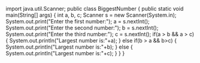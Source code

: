 import java.util.Scanner;
public class BiggestNumber
{
public static void main(String[] args)
{
int a, b, c;
Scanner s = new Scanner(System.in);
System.out.print(&quot;Enter the first number:&quot;);
a = s.nextInt();
System.out.print(&quot;Enter the second number:&quot;);
b = s.nextInt();
System.out.print(&quot;Enter the third number:&quot;);
c = s.nextInt();
if(a &gt; b &amp;&amp; a &gt; c)
{
System.out.println(&quot;Largest number is:&quot;+a);
}
else if(b &gt; a &amp;&amp; b&gt;c)
{
System.out.println(&quot;Largest number is:&quot;+b);
}
else
{
System.out.println(&quot;Largest number is:&quot;+c);
}
}
}
